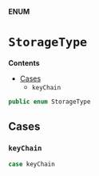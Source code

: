 **ENUM**

# `StorageType`

**Contents**

- [Cases](#cases)
  - `keyChain`

```swift
public enum StorageType
```

## Cases
### `keyChain`

```swift
case keyChain
```
